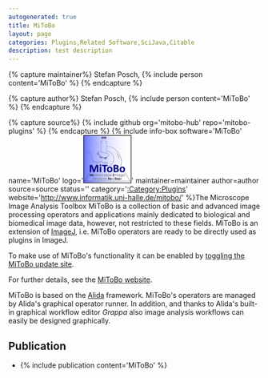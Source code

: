 ```yaml
---
autogenerated: true
title: MiToBo
layout: page
categories: Plugins,Related Software,SciJava,Citable
description: test description
---
```



{% capture maintainer%}
Stefan Posch, {% include person content='MiToBo' %}
{% endcapture %}

{% capture author%}
Stefan Posch, {% include person content='MiToBo' %}
{% endcapture %}

{% capture source%}
{% include github org='mitobo-hub' repo='mitobo-plugins' %}
{% endcapture %}
{% include info-box software='MiToBo' name='MiToBo' logo='<img src="/media/MiToBo-logo.png" width="96"/>' maintainer=maintainer author=author source=source status='' category='[:Category:Plugins](Category_Plugins)' website='http://www.informatik.uni-halle.de/mitobo/' %}The Microscope Image Analysis Toolbox MiToBo is a collection of basic and advanced image processing operators and applications mainly dedicated to biological and biomedical image data, however, not restricted to these fields. MiToBo is an extension of [ImageJ](ImageJ), i.e. MiToBo operators are ready to be directly used as plugins in ImageJ.

To make use of MiToBo's functionality it can be enabled by [toggling the MiToBo update site](Update_Sites).

For further details, see the [MiToBo website](http://www.informatik.uni-halle.de/mitobo/).

MiToBo is based on the [Alida](Alida) framework. MiToBo's operators are managed by Alida's graphical operator runner. In addition, and thanks to Alida's built-in graphical workflow editor *Grappa* also image analysis workflows can easily be designed graphically.

Publication
-----------

-   {% include publication content='MiToBo' %}

   

